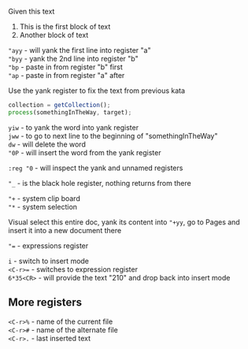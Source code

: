Given this text

1) This is the first block of text  
2) Another block of text  


`"ayy` - will yank the first line into register "a"  
`"byy` - yank the 2nd line into register "b"  
`"bp` - paste in from register "b" first  
`"ap` - paste in from register "a" after  

Use the yank register to fix the text from previous kata

```javascript
collection = getCollection();
process(somethingInTheWay, target);
```

`yiw` - to yank the word into yank register  
`jww` - to go to next line to the beginning of "somethingInTheWay"  
`dw` - will delete the word  
`"0P` - will insert the word from the yank register  

`:reg "0` - will inspect the yank and unnamed registers

`"_` - is the black hole register, nothing returns from there

`"+` - system clip board  
`"*` - system selection  

Visual select this entire doc, yank its content into `"+yy`, go to
Pages and insert it into a new document there

`"=` - expressions register

`i` - switch to insert mode  
`<C-r>=` - switches to expression register  
`6*35<CR>` - will provide the text "210" and drop back into insert mode  

## More registers
`<C-r>%` - name of the current file  
`<C-r>#` - name of the alternate file  
`<C-r>.` - last inserted text  
